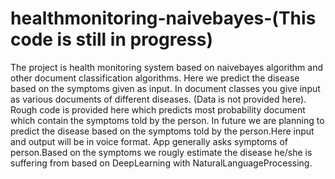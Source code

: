 # healthmonitoring-naivebayes-(This code is still in progress)
The project is health monitoring system based on naivebayes algorithm and other document classification algorithms. Here we predict the disease based on the symptoms
given as input. In document classes you give input as various documents of different diseases. (Data is not provided here).
Rough code is provided here which predicts most probability document which contain the symptoms told by the person. In future we 
are planning to predict the disease based on the symptoms told by the person.Here input and output will be in voice format. 
App generally asks symptoms of person.Based on the symptoms we rougly estimate the disease he/she is suffering from based on 
DeepLearning with NaturalLanguageProcessing.

